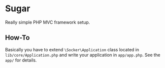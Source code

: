 Sugar
=====

Really simple PHP MVC framework setup.

How-To
------

Basically you have to extend `\Socker\Application` class located in `lib/core/Application.php` and write your application in `app/app.php`. See the `app/` for details.